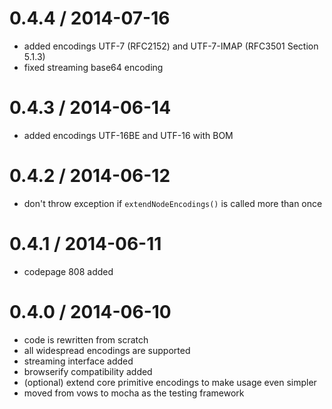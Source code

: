 
# 0.4.4 / 2014-07-16

 * added encodings UTF-7 (RFC2152) and UTF-7-IMAP (RFC3501 Section 5.1.3)
 * fixed streaming base64 encoding

# 0.4.3 / 2014-06-14

 * added encodings UTF-16BE and UTF-16 with BOM

# 0.4.2 / 2014-06-12

 * don't throw exception if `extendNodeEncodings()` is called more than once

# 0.4.1 / 2014-06-11

 * codepage 808 added


# 0.4.0 / 2014-06-10

 * code is rewritten from scratch
 * all widespread encodings are supported
 * streaming interface added
 * browserify compatibility added
 * (optional) extend core primitive encodings to make usage even simpler
 * moved from vows to mocha as the testing framework


